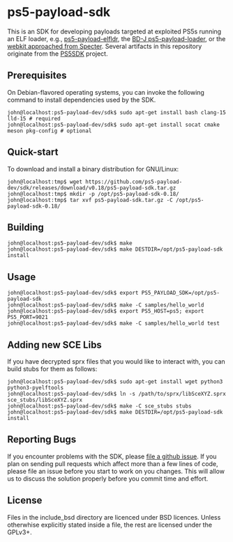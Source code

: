# ps5-payload-sdk
This is an SDK for developing payloads targeted at exploited PS5s running an ELF
loader, e.g., [ps5-payload-elfldr][elfldr], the [BD-J ps5-payload-loader][bdj],
or the [webkit approached from Specter][webkit]. Several artifacts in this
repository originate from the [PS5SDK][PS5SDK] project.

## Prerequisites
On Debian-flavored operating systems, you can invoke the following command to
install dependencies used by the SDK.
```console
john@localhost:ps5-payload-dev/sdk$ sudo apt-get install bash clang-15 lld-15 # required
john@localhost:ps5-payload-dev/sdk$ sudo apt-get install socat cmake meson pkg-config # optional
```

## Quick-start
To download and install a binary distribution for GNU/Linux:
```console
john@localhost:tmp$ wget https://github.com/ps5-payload-dev/sdk/releases/download/v0.18/ps5-payload-sdk.tar.gz
john@localhost:tmp$ mkdir -p /opt/ps5-payload-sdk-0.18/
john@localhost:tmp$ tar xvf ps5-payload-sdk.tar.gz -C /opt/ps5-payload-sdk-0.18/
```

## Building
```console
john@localhost:ps5-payload-dev/sdk$ make
john@localhost:ps5-payload-dev/sdk$ make DESTDIR=/opt/ps5-payload-sdk install
```

## Usage
```console
john@localhost:ps5-payload-dev/sdk$ export PS5_PAYLOAD_SDK=/opt/ps5-payload-sdk
john@localhost:ps5-payload-dev/sdk$ make -C samples/hello_world
john@localhost:ps5-payload-dev/sdk$ export PS5_HOST=ps5; export PS5_PORT=9021
john@localhost:ps5-payload-dev/sdk$ make -C samples/hello_world test
```

## Adding new SCE Libs
If you have decrypted sprx files that you would like to interact with, you can
build stubs for them as follows:
```console
john@localhost:ps5-payload-dev/sdk$ sudo apt-get install wget python3 python3-pyelftools
john@localhost:ps5-payload-dev/sdk$ ln -s /path/to/sprx/libSceXYZ.sprx sce_stubs/libSceXYZ.sprx
john@localhost:ps5-payload-dev/sdk$ make -C sce_stubs stubs
john@localhost:ps5-payload-dev/sdk$ make DESTDIR=/opt/ps5-payload-sdk install
```

## Reporting Bugs
If you encounter problems with the SDK, please [file a github issue][issues].
If you plan on sending pull requests which affect more than a few lines of code,
please file an issue before you start to work on you changes. This will allow us
to discuss the solution properly before you commit time and effort.

## License
Files in the include_bsd directory are licenced under BSD licences.
Unless otherwhise explicitly stated inside a file, the rest are licensed under
the GPLv3+.

[bdj]: https://github.com/john-tornblom/bdj-sdk/tree/master/samples/ps5-payload-loader
[issues]: https://github.com/ps5-payload-dev/sdk/issues/new
[elfldr]: https://github.com/ps5-payload-dev/elfldr
[PS5SDK]: https://github.com/PS5Dev/PS5SDK
[webkit]: https://github.com/Cryptogenic/PS5-IPV6-Kernel-Exploit
